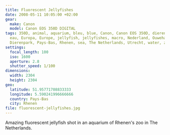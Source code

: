 ```yaml
---
title: Fluorescent Jellyfishes
date: 2008-05-11 10:05:00 +02:00
gear:
  make: Canon
  model: Canon EOS 350D DIGITAL
tags: 350D, animal, aquarium, bleu, blue, Canon, Canon EOS 350D, dierenpark,
  eau, Europa, Europe, jellyfish, jellyfishes, macro, Nederland, Ouwehands
  Dierenpark, Pays-Bas, Rhenen, sea, The Netherlands, Utrecht, water, zoo
settings:
  focal_length: 100
  iso: 1600
  aperture: 2.8
  shutter_speed: 1/100
dimensions:
  width: 2304
  height: 2304
geo:
  latitude: 51.95771708833333
  longitude: 5.590241996666666
  country: Pays-Bas
  city: Rhenen
file: fluorescent-jellyfishes.jpg
---
```


Amazing fluorescent jellyfish shot in an aquarium of Rhenen's zoo in The Netherlands.
